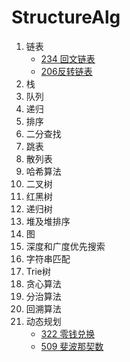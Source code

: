 # StructureAlg

1. 链表
   * [234 回文链表](https://leetcode-cn.com/problems/palindrome-linked-list/)
   * [206反转链表](https://leetcode-cn.com/problems/reverse-linked-list/)
2. 栈
3. 队列
4. 递归
5. 排序
6. 二分查找
7. 跳表
8. 散列表
9. 哈希算法
10. 二叉树
11. 红黑树
12. 递归树
13. 堆及堆排序
14. 图
15. 深度和广度优先搜索
16. 字符串匹配
17. Trie树
18. 贪心算法
19. 分治算法
20. 回溯算法
21. 动态规划
    * [322 零钱兑换](https://leetcode-cn.com/problems/coin-change/)
    * [509 斐波那契数](https://leetcode-cn.com/problems/fibonacci-number/)

